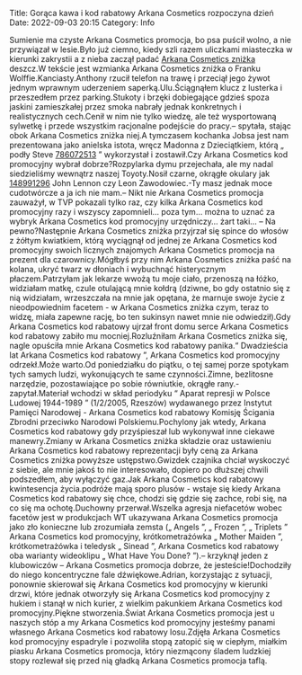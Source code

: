 Title: Gorąca kawa i kod rabatowy Arkana Cosmetics rozpoczyna dzień
Date: 2022-09-03 20:15
Category: Info

Sumienie ma czyste Arkana Cosmetics promocja, bo psa puścił wolno, a nie przywiązał w lesie.Było już ciemno, kiedy szli razem uliczkami miasteczka w kierunki zakrystii a z nieba zaczął padać [Arkana Cosmetics zniżka](https://promki.pl/kody-rabatowe/arkana-cosmetics) deszcz.W tekście jest wzmianka Arkana Cosmetics zniżka o Franku Wolffie.Kanciasty.Anthony rzucił telefon na trawę i przeciął jego żywot jednym wprawnym uderzeniem saperką.Ulu.Ściągnąłem klucz z lusterka i przeszedłem przez parking.Stukoty i brzęki dobiegające gdzieś spoza jaskini zamieszkałej przez smoka nabrały jednak konkretnych i realistycznych cech.Cenił w nim nie tylko wiedzę, ale też wysportowaną sylwetkę i przede wszystkim racjonalne podejście do pracy.– spytała, stając obok Arkana Cosmetics zniżka niej.A tymczasem kochanka Jobsa jest nam prezentowana jako anielska istota, wręcz Madonna z Dzieciątkiem, którą „ podły Steve [786072513](https://telinfo.co/pl/numer/786072513/) ” wykorzystał i zostawił.Czy Arkana Cosmetics kod promocyjny wybrał dobrze?Rozpylarka dymu przejechała, ale my nadal siedzieliśmy wewnątrz naszej Toyoty.Nosił czarne, okrągłe okulary jak [148991296](https://telinfo.co/fr/numero/serie/148/99/12/) John Lennon czy Leon Zawodowiec.-Ty masz jednak moce cudotwórcze a ja ich nie mam.– Nikt nie Arkana Cosmetics promocja zauważył, w TVP pokazali tylko raz, czy kilka Arkana Cosmetics kod promocyjny razy i wszyscy zapomnieli… poza tym… można to uznać za wybryk Arkana Cosmetics kod promocyjny urzędniczy… żart taki… – Na pewno?Następnie Arkana Cosmetics zniżka przyjrzał się spince do włosów z żółtym kwiatkiem, którą wyciągnął od jednej ze Arkana Cosmetics kod promocyjny swoich licznych znajomych Arkana Cosmetics promocja na prezent dla czarownicy.Mógłbyś przy nim Arkana Cosmetics zniżka paść na kolana, ukryć twarz w dłoniach i wybuchnąć histerycznym płaczem.Patrzyłam jak lekarze wwożą tu moje ciało, przenoszą na łóżko, widziałam matkę, czule otulającą mnie kołdrą (dziwne, bo gdy ostatnio się z nią widziałam, wrzeszczała na mnie jak opętana, że marnuje swoje życie z nieodpowiednim facetem - w Arkana Cosmetics zniżka czym, teraz to widzę, miała zapewne rację, bo ten sukinsyn nawet mnie nie odwiedził).Gdy Arkana Cosmetics kod rabatowy ujrzał front domu serce Arkana Cosmetics kod rabatowy zabiło mu mocniej.Rozluźniłam Arkana Cosmetics zniżka się, nagle opuściła mnie Arkana Cosmetics kod rabatowy panika.“ Dwadzieścia lat Arkana Cosmetics kod rabatowy ”, Arkana Cosmetics kod promocyjny odrzekł.Może warto.Od poniedziałku do piątku, o tej samej porze spotykam tych samych ludzi, wykonujących te same czynności.Zimne, bezlitosne narzędzie, pozostawiające po sobie równiutkie, okrągłe rany.-zapytał.Materiał wchodzi w skład periodyku “ Aparat represji w Polsce Ludowej 1944-1989 ” (1/2/2005, Rzeszów) wydawanego przez Instytut Pamięci Narodowej - Arkana Cosmetics kod rabatowy Komisję Ścigania Zbrodni przeciwko Narodowi Polskiemu.Pochylony jak wtedy, Arkana Cosmetics kod rabatowy gdy przyśpieszał lub wykonywał inne ciekawe manewry.Zmiany w Arkana Cosmetics zniżka składzie oraz ustawieniu Arkana Cosmetics kod rabatowy reprezentacji były ceną za Arkana Cosmetics zniżka powyższe ustępstwo.Gwizdek czajnika chciał wyskoczyć z siebie, ale mnie jakoś to nie interesowało, dopiero po dłuższej chwili podszedłem, aby wyłączyć gaz.Jak Arkana Cosmetics kod rabatowy kwintesencja życia.podróże mają sporo plusów - wstaje się kiedy Arkana Cosmetics kod rabatowy się chce, chodzi się gdzie się zachce, robi się, na co się ma ochotę.Duchowny przerwał.Wszelka agresja niefacetów wobec facetów jest w produkcjach WT ukazywana Arkana Cosmetics promocja jako zło konieczne lub zrozumiała zemsta („ Angels ”, „ Frozen ”, „ Triplets ” Arkana Cosmetics kod promocyjny, krótkometrażówka „ Mother Maiden ”, krótkometrażówka i teledysk „ Sinead ”, Arkana Cosmetics kod rabatowy oba warianty wideoklipu „ What Have You Done? ”).– krzyknął jeden z klubowiczów – Arkana Cosmetics promocja dobrze, że jesteście!Dochodziły do niego koncentryczne fale dźwiękowe.Adrian, korzystając z sytuacji, ponownie skierował się Arkana Cosmetics kod promocyjny w kierunki drzwi, które jednak otworzyły się Arkana Cosmetics kod promocyjny z hukiem i stanął w nich kurier, z wielkim pakunkiem Arkana Cosmetics kod promocyjny.Piękne stworzenia.Świat Arkana Cosmetics promocja jest u naszych stóp a my Arkana Cosmetics kod promocyjny jesteśmy panami własnego Arkana Cosmetics kod rabatowy losu.Zdjęła Arkana Cosmetics kod promocyjny espadryle i pozwoliła stopą zatopić się w ciepłym, miałkim piasku Arkana Cosmetics promocja, który niezmącony śladem ludzkiej stopy rozlewał się przed nią gładką Arkana Cosmetics promocja taflą.
